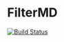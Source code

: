 # FilterMD

[![Build Status](https://travis-ci.org/timholy/FilterMD.jl.svg?branch=master)](https://travis-ci.org/timholy/FilterMD.jl)
